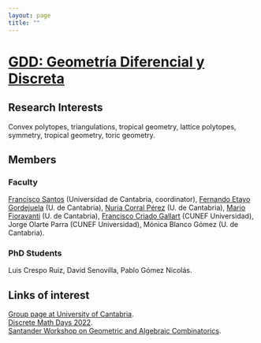 ```yaml
---
layout: page
title: ""
---
```


# [GDD: Geometría Diferencial y Discreta](https://web.unican.es/portal-investigador/grupos/detalle-grupo?g=709)



## Research Interests

Convex polytopes, triangulations, tropical geometry, lattice polytopes, symmetry, tropical geometry, toric geometry.

## Members

### Faculty
[Francisco Santos](https://personales.unican.es/santosf) (Universidad de Cantabria, coordinator),
[Fernando Etayo Gordejuela](https://personales.unican.es/etayof) (U. de Cantabria),
[Nuria Corral Pérez](https://personales.unican.es/corralp) (U. de Cantabria),
[Mario Fioravanti](https://personales.unican.es/fioravam) (U. de Cantabria),
[Francisco Criado Gallart](https://www.cunef.edu/claustro/criado-gallart-francisco/) (CUNEF Universidad),
Jorge Olarte Parra (CUNEF Universidad),
Mónica Blanco Gómez (U. de Cantabria). 

### PhD Students
Luis Crespo Ruiz, David Senovilla, Pablo Gómez Nicolás.


## Links of interest

[Group page at University of Cantabria](https://web.unican.es/portal-investigador/grupos/detalle-grupo?g=709).<br/>
[Discrete Math Days 2022](https://dmd2022.unican.es).<br/>
[Santander Workshop on Geometric and Algebraic Combinatorics](https://gacsantander2024.unican.es).


